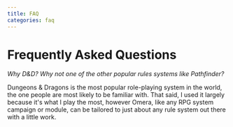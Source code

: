 ```yaml
---
title: FAQ
categories: faq
---
```

# Frequently Asked Questions

*Why D&D? Why not one of the other popular rules systems like Pathfinder?*

Dungeons & Dragons is the most popular role-playing system in the world, the one people are most likely to be familiar with. That said, I used it largely because it's what I play the most, however Omera, like any RPG system campaign or module, can be tailored to just about any rule system out there with a little work. 

